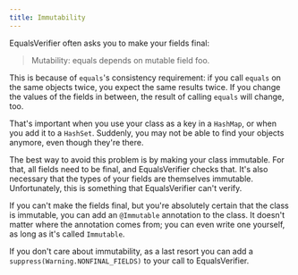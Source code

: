 ```yaml
---
title: Immutability
---
```

EqualsVerifier often asks you to make your fields final:

> Mutability: equals depends on mutable field foo.

This is because of `equals`'s consistency requirement: if you call `equals` on the same objects twice, you expect the same results twice. If you change the values of the fields in between, the result of calling `equals` will change, too.

That's important when you use your class as a key in a `HashMap`, or when you add it to a `HashSet`. Suddenly, you may not be able to find your objects anymore, even though they're there.

The best way to avoid this problem is by making your class immutable. For that, all fields need to be final, and EqualsVerifier checks that. It's also necessary that the types of your fields are themselves immutable. Unfortunately, this is something that EqualsVerifier can't verify.

If you can't make the fields final, but you're absolutely certain that the class is immutable, you can add an `@Immutable` annotation to the class. It doesn't matter where the annotation comes from; you can even write one yourself, as long as it's called `Immutable`.

If you don't care about immutability, as a last resort you can add a `suppress(Warning.NONFINAL_FIELDS)` to your call to EqualsVerifier.

